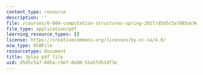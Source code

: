 ```yaml
---
content_type: resource
description: ''
file: /courses/6-004-computation-structures-spring-2017/d5d5c5a7885ac9ef8e8052a5fd51df3e_xd35dftjRrc.pdf
file_type: application/pdf
learning_resource_types: []
license: https://creativecommons.org/licenses/by-nc-sa/4.0/
ocw_type: OCWFile
resourcetype: Document
title: 3play pdf file
uid: d5d5c5a7-885a-c9ef-8e80-52a5fd51df3e
---
```

